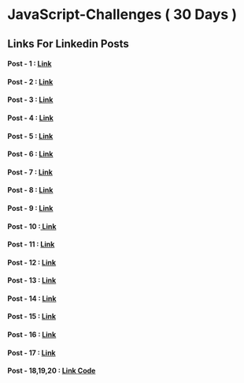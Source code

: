 # JavaScript-Challenges ( 30 Days )

## Links For Linkedin Posts 
#### Post - 1 : <a href = "https://www.linkedin.com/posts/veda-sri-varsha-kura_learntocode-30daysofcode-buildinpublic-activity-7279488926271074305-95gW?utm_source=share&utm_medium=member_desktop"> Link  </a>

#### Post - 2 : <a href = "https://www.linkedin.com/posts/veda-sri-varsha-kura_learntocode-30daysofcode-buildinpublic-activity-7279873942532603904-3IUU?utm_source=share&utm_medium=member_desktop"> Link </a>

#### Post - 3 : <a href = "https://www.linkedin.com/posts/veda-sri-varsha-kura_30daysofcode-codingcommunity-softwaredevelopment-activity-7280231532588421121-eo82?utm_source=share&utm_medium=member_desktop"> Link </a>

#### Post - 4 : <a href = "https://www.linkedin.com/posts/veda-sri-varsha-kura_30daysofcode-javascript-codingjourney-activity-7280586941719322624-qds2?utm_source=share&utm_medium=member_desktop "> Link </a>

#### Post - 5 : <a href = "https://www.linkedin.com/posts/veda-sri-varsha-kura_learntocode-30daysofcode-buildinpublic-activity-7281010059109613568-Qly4?utm_source=share&utm_medium=member_desktop" > Link </a>

#### Post - 6 : <a href= "https://www.linkedin.com/posts/veda-sri-varsha-kura_javascriptmastery-arraysinaction-codewithme-activity-7281300852504469504-SUsB?utm_source=share&utm_medium=member_desktop"> Link </a>

#### Post - 7 : <a href = "https://www.linkedin.com/posts/veda-sri-varsha-kura_learntocode-30daysofcode-buildinpublic-activity-7281663238625284096-pob_?utm_source=share&utm_medium=member_desktop"> Link </a>

#### Post - 8 : <a href = "https://www.linkedin.com/posts/veda-sri-varsha-kura_learntocode-30daysofcode-javascriptlearning-activity-7282025783668158464-i13Z?utm_source=share&utm_medium=member_desktop"> Link </a>

#### Post - 9 : <a href = "https://www.linkedin.com/posts/veda-sri-varsha-kura_day9-javascript-webdevelopment-activity-7282392399400579073-UMNZ?utm_source=share&utm_medium=member_desktop " > Link </a>

#### Post - 10 :<a href = "https://www.linkedin.com/posts/veda-sri-varsha-kura_learntocode-30daysofcode-buildinpublic-activity-7282750745827811328-0i5c?utm_source=share&utm_medium=member_desktop"> Link </a>

#### Post - 11 : <a href = "https://www.linkedin.com/posts/veda-sri-varsha-kura_learntocode-30daysofcode-buildinpublic-activity-7283148157444599809-qJcN?utm_source=share&utm_medium=member_desktop"> Link </a>

#### Post - 12 : <a href = "https://www.linkedin.com/posts/veda-sri-varsha-kura_learntocode-30daysofcode-buildinpublic-activity-7283631471129513984-n0aR?utm_source=share&utm_medium=member_desktop" > Link </a>

#### Post - 13 : <a href = "https://www.linkedin.com/posts/veda-sri-varsha-kura_javascript-webdevelopment-programming-activity-7283927557471645696-K_yB?utm_source=share&utm_medium=member_desktop" > Link </a>

#### Post - 14 : <a href= "https://www.linkedin.com/posts/veda-sri-varsha-kura_javascript-webdevelopment-programming-activity-7284211509382074369-2-vL?utm_source=share&utm_medium=member_desktop"> Link </a>

#### Post - 15 : <a href= "https://www.linkedin.com/posts/veda-sri-varsha-kura_javascript-regex-codingchallenge-activity-7284956707657498625-t4vy?utm_source=share&utm_medium=member_desktop"> Link </a>

#### Post - 16 : <a href= "https://www.linkedin.com/posts/veda-sri-varsha-kura_javascript-webdevelopment-frontenddevelopment-activity-7285319307096403969-VwN1?utm_source=share&utm_medium=member_desktop"> Link </a>

#### Post - 17 : <a href= "https://www.linkedin.com/posts/veda-sri-varsha-kura_30daysofcode-webdevelopment-javascript-activity-7285724707243401216-6d5P?utm_source=share&utm_medium=member_desktop"> Link </a>

#### Post - 18,19,20 : <a href= "https://www.linkedin.com/posts/veda-sri-varsha-kura_30daysofcode-webdevelopment-javascript-activity-7288613453798199298-BMrn?utm_source=share&utm_medium=member_desktop"> Link </a> <a href= "https://lnkd.in/gF9WiXza" > Code </a>



